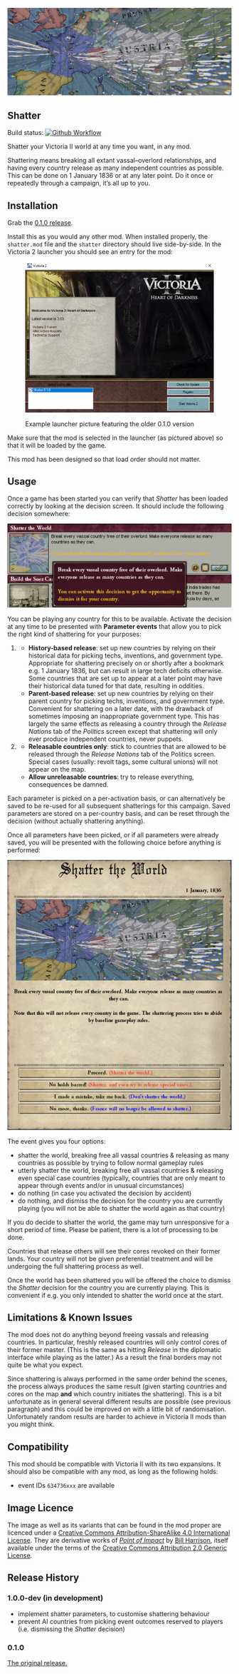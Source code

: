 [![shatter](media/title.png)](https://github.com/moretrim/shatter)

Shatter
-------

Build status:
[![Github Workflow][github-workflow-badge]][github-workflow-dashboard]

[github-workflow-badge]:
    https://github.com/moretrim/shatter/actions/workflows/ci-on-push.yaml/badge.svg
[github-workflow-dashboard]:
    https://github.com/moretrim/shatter/actions/workflows/ci-on-push.yaml
    "Github Workflows"

Shatter your Victoria II world at any time you want, in any mod.

Shattering means breaking all extant vassal–overlord relationships, and having every country release
as many independent countries as possible. This can be done on 1 January 1836 or at any later point.
Do it once or repeatedly through a campaign, it’s all up to you.

Installation
------------

Grab the [0.1.0 release].

[0.1.0 release]: https://github.com/moretrim/shatter/releases/tag/v0.1.0

Install this as you would any other mod. When installed properly, the `shatter.mod` file and the
`shatter` directory should live side-by-side. In the Victoria 2 launcher you should see an entry for
the mod:

<figure>

![launcher](media/launcher.jpg)

  <figcaption>

  Example launcher picture featuring the older 0.1.0 version

  </figcaption>
</figure>

Make sure that the mod is selected in the launcher (as pictured above) so that it will be loaded by
the game.

This mod has been designed so that load order should not matter.

Usage
-----

Once a game has been started you can verify that <cite>Shatter</cite> has been loaded correctly by
looking at the decision screen. It should include the following decision somewhere:

![decision](media/decision.jpg)

You can be playing any country for this to be available. Activate the decision at any time to be
presented with **Parameter events** that allow you to pick the right kind of shattering for your
purposes:

1.  * **History-based release**: set up new countries by relying on their historical data for
      picking techs, inventions, and government type. Appropriate for shattering precisely on or
      shortly after a bookmark e.g. 1 January 1836, but can result in large tech deficits otherwise.
      Some countries that are set up to appear at a later point may have their historical data tuned
      for that date, resulting in oddities.
    * **Parent-based release**: set up new countries by relying on their parent country for picking
      techs, inventions, and government type. Convenient for shattering on a later date, with the
      drawback of sometimes imposing an inappropriate government type. This has largely the same
      effects as releasing a country through the *Release Nations* tab of the *Politics* screen
      except that shattering will only ever produce independent countries, never puppets.

1.  * **Releasable countries only**: stick to countries that are allowed to be released through the
      *Release Nations* tab of the Politics screen. Special cases (usually: revolt tags, some
      cultural unions) will not appear on the map.
    * **Allow unreleasable countries**: try to release everything, consequences be damned.

Each parameter is picked on a per-activation basis, or can alternatively be saved to be re-used for
all subsequent shatterings for this campaign. Saved parameters are stored on a per-country basis,
and can be reset through the decision (without actually shattering anything).

Once all parameters have been picked, or if all parameters were already saved, you will be presented
with the following choice before anything is performed:

![event](media/event.jpg)

The event gives you four options:

- shatter the world, breaking free all vassal countries & releasing as many countries as possible by
  trying to follow normal gameplay rules
- utterly shatter the world, breaking free all vassal countries & releasing even special case
  countries (typically, countries that are only meant to appear through events and/or in unusual
  circumstances)
- do nothing (in case you activated the decision by accident)
- do nothing, and dismiss the decision for the country you are currently playing (you will not be
  able to shatter the world again as that country)

If you do decide to shatter the world, the game may turn unresponsive for a short period of time.
Please be patient, there is a lot of processing to be done.

Countries that release others will see their cores revoked on their former lands. Your country will
not be given preferential treatment and will be undergoing the full shattering process as well.

Once the world has been shattered you will be offered the choice to dismiss the <cite>Shatter</cite>
decision for the country you are currently playing. This is convenient if e.g. you only intended to
shatter the world once at the start.

Limitations & Known Issues
--------------------------

The mod does not do anything beyond freeing vassals and releasing countries. In particular, freshly
released countries will only control cores of their former master. (This is the same as hitting
*Release* in the diplomatic interface while playing as the latter.) As a result the final borders
may not quite be what you expect.

Since shattering is always performed in the same order behind the scenes, the process always
produces the same result (given starting countries and cores on the map **and** which country
initiates the shattering). This is a bit unfortunate as in general several different results are
possible (see previous paragraph) and this could be improved on with a little bit of randomisation.
Unfortunately random results are harder to achieve in Victoria II mods than you might think.

Compatibility
-------------

This mod should be compatible with Victoria II with its two expansions. It should also be compatible
with any mod, as long as the following holds:

- event IDs `634736xxx` are available

Image Licence
-------------

The image as well as its variants that can be found in the mod proper are licenced under a [Creative
Commons Attribution-ShareAlike 4.0 International License][CC BY-SA 4.0]. They are derivative works
of <cite>[Point of Impact]</cite> by [Bill Harrison], itself available under the terms of the
[Creative Commons Attribution 2.0 Generic License][CC BY 2.0].

[Point of Impact]: https://www.flickr.com/photos/29053754@N08/6074633858
[Bill Harrison]: https://www.flickr.com/photos/bill_harrison/
[CC BY-SA 4.0]: https://creativecommons.org/licenses/by-sa/4.0
[CC BY 2.0]: https://creativecommons.org/licenses/by/2.0

Release History
---------------

### 1.0.0-dev (in development)

- implement shatter parameters, to customise shattering behaviour
- prevent AI countries from picking event outcomes reserved to players (i.e. dismissing the
  <cite>Shatter</cite> decision)

### 0.1.0

[The original release.][v0.1.0]

[v0.1.0]: https://github.com/moretrim/shatter/tree/v0.1.0
